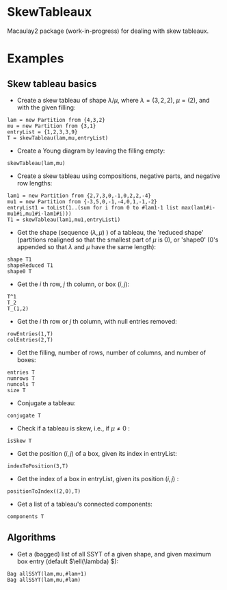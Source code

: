 # SkewTableaux
Macaulay2 package (work-in-progress) for dealing with skew tableaux.

# Examples

## Skew tableau basics

- Create a skew tableau of shape $\lambda/\mu$, where $\lambda=(3,2,2)$, $\mu=(2)$, and with the given filling:
```
lam = new Partition from {4,3,2}
mu = new Partition from {3,1}
entryList = {1,2,3,3,9}
T = skewTableau(lam,mu,entryList)
```
- Create a Young diagram by leaving the filling empty:
```
skewTableau(lam,mu)
```

- Create a skew tableau using compositions, negative parts, and negative row lengths:
```
lam1 = new Partition from {2,7,3,0,-1,0,2,2,-4}
mu1 = new Partition from {-3,5,0,-1,-4,0,1,-1,-2}
entryList1 = toList(1..(sum for i from 0 to #lam1-1 list max(lam1#i-mu1#i,mu1#i-lam1#i)))
T1 = skewTableau(lam1,mu1,entryList1)
```

- Get the shape (sequence $(\lambda,\mu)$ ) of a tableau, the 'reduced shape' (partitions realigned so that the smallest part of $\mu$ is $0$), or 'shape0' ($0$'s appended so that $\lambda$ and $\mu$ have the same length):
```
shape T1
shapeReduced T1
shape0 T
```

- Get the $i$ th row, $j$ th column, or box $(i,j)$:
```
T^1
T_2
T_(1,2)
```

- Get the $i$ th row or $j$ th column, with null entries removed:
```
rowEntries(1,T)
colEntries(2,T)
```

- Get the filling, number of rows, number of columns, and number of boxes:
```
entries T
numrows T
numcols T
size T
```

- Conjugate a tableau:
```
conjugate T
```

- Check if a tableau is skew, i.e., if $\mu\neq 0$ :
```
isSkew T
```

- Get the position $(i,j)$ of a box, given its index in entryList:
```
indexToPosition(3,T)
```

- Get the index of a box in entryList, given its position $(i,j)$ :
```
positionToIndex((2,0),T)
```

- Get a list of a tableau's connected components:
```
components T
```

## Algorithms

- Get a (bagged) list of all SSYT of a given shape, and given maximum box entry (default $\ell(\lambda) $):
```
Bag allSSYT(lam,mu,#lam+1)
Bag allSSYT(lam,mu,#lam)
```
